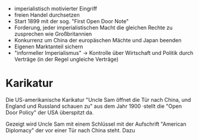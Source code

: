 + imperialistisch motivierter Eingriff
+ freien Handel durchsetzen
+ Start 1899 mit der sog. "First Open Door Note"
+ Forderung, jeder imperialistischen Macht die gleichen Rechte zu zusprechen wie Großbritannien 
+ Konkurrenz um China der europäschen Mächte und Japan beenden
+ Eigenen Marktanteil sichern
+ "informeller Imperialismus" -> Kontrolle über Wirtschaft und Politik durch Verträge (in der Regel ungleiche Verträge)
# Karikatur
Die US-amerikanische Karikatur "Uncle Sam öffnet die Tür nach China, und England und Russland schauen zu" aus dem Jahr 1900 ·stellt die "Open Door Policy" der USA überspitzt da.

Gezeigt wird Uncle Sam mit einem Schlüssel mit der Aufschrift "American Diplomacy" der vor einer Tür nach China steht. Dazu 

